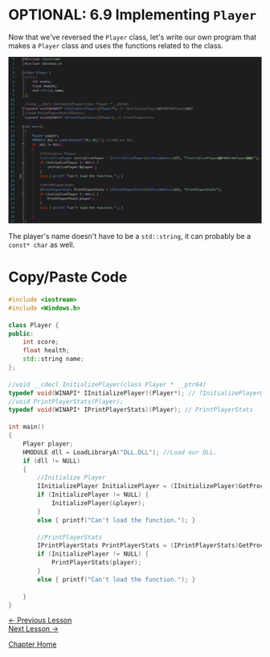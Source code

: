 # OPTIONAL: 6.9 Implementing `Player`
Now that we've reversed the `Player` class, let's write our own program that makes a `Player` class and uses the functions related to the class.

<p align="center">
  <img src="[ignore]/Player/FinalCode.png">
</p>

The player's name doesn't have to be a `std::string`, it can probably be a `const* char` as well.

# Copy/Paste Code

```c++
#include <iostream>
#include <Windows.h>

class Player {
public:
	int score;
	float health;
	std::string name;
};

//void __cdecl InitializePlayer(class Player * __ptr64)
typedef void(WINAPI* IInitializePlayer)(Player*); // ?InitializePlayer@@YAXPEAVPlayer@@@Z
//void PrintPlayerStats(Player);
typedef void(WINAPI* IPrintPlayerStats)(Player); // PrintPlayerStats

int main()
{
	Player player;
	HMODULE dll = LoadLibraryA("DLL.DLL"); //Load our DLL.
	if (dll != NULL)
	{
		//Initialize Player
		IInitializePlayer InitializePlayer = (IInitializePlayer)GetProcAddress(dll, "?InitializePlayer@@YAXPEAVPlayer@@@Z");
		if (InitializePlayer != NULL) {
			InitializePlayer(&player);
		}
		else { printf("Can't load the function."); }

		//PrintPlayerStats
		IPrintPlayerStats PrintPlayerStats = (IPrintPlayerStats)GetProcAddress(dll, "PrintPlayerStats");
		if (InitializePlayer != NULL) {
			PrintPlayerStats(player);
		}
		else { printf("Can't load the function."); }
		
	}
}
```

[<- Previous Lesson](6.8%20MysteryFunc.md)  
[Next Lesson ->](6.10%20FinalNotes.md)  

[Chapter Home](6.0%20DLL.md)  

